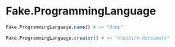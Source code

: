 # Fake.ProgrammingLanguage
```julia
Fake.ProgrammingLanguage.name() # => "Ruby"

Fake.ProgrammingLanguage.creator() # => "Yukihiro Matsumoto"
```
